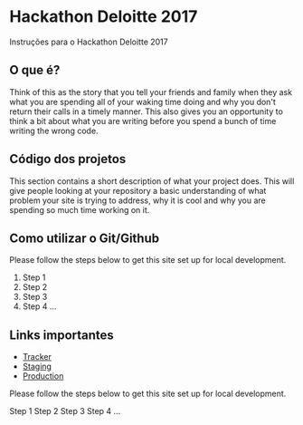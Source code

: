 # Hackathon Deloitte 2017
Instruções para o Hackathon Deloitte 2017

## O que é?

Think of this as the story that you tell your friends and family when they ask what you are spending all of your waking time doing and why you don't return their calls in a timely manner. This also gives you an opportunity to think a bit about what you are writing before you spend a bunch of time writing the wrong code.

## Código dos projetos
This section contains a short description of what your project does. This will give people looking at your repository a basic understanding of what problem your site is trying to address, why it is cool and why you are spending so much time working on it.

## Como utilizar o Git/Github

Please follow the steps below to get this site set up for local development.

1. Step 1
1. Step 2
1. Step 3
1. Step 4 ...

## Links importantes

* [Tracker](http://pivotaltracker.com/some_tracker_project)
* [Staging](http://some-staging-app.herokuapp.com)
* [Production](http://some-production-app.herokuapp.com)

Please follow the steps below to get this site set up for local development.

Step 1
Step 2
Step 3
Step 4 ...
